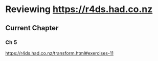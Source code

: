# Reviewing https://r4ds.had.co.nz

## Current Chapter 
### Ch 5
https://r4ds.had.co.nz/transform.html#exercises-11